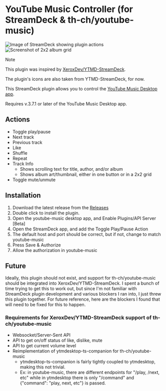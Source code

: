 # YouTube Music Controller (for StreamDeck & th-ch/youtube-music)

![Image of StreamDeck showing plugin actions](feature.jpg)
![Screenshot of 2x2 album grid](albumart.png)

> [!NOTE]
> This plugin was inspired by [XeroxDev/YTMD-StreamDeck](https://github.com/XeroxDev/YTMD-StreamDeck).
> 
> The plugin's icons are also taken from YTMD-StreamDeck, for now.

This StreamDeck plugin allows you to control the [YouTube Music Desktop app](https://github.com/th-ch/youtube-music).

Requires v.3.7.1 or later of the YouTube Music Desktop app.

## Actions
- Toggle play/pause
- Next track
- Previous track
- Like
- Shuffle
- Repeat
- Track Info
  - Shows scrolling text for title, author, and/or album
  - Shows album art/thumbnail, either in one button or in a 2x2 grid
- Toggle mute/unmute

## Installation

1. Download the latest release from the [Releases](https://github.com/kimjammer/youtube-music-controller/releases)
2. Double click to install the plugin.
3. Open the youtube-music desktop app, and Enable Plugins/API Server [Beta]
4. Open the StreamDeck app, and add the Toggle Play/Pause Action
5. The default host and port should be correct, but if not, change to match youtube-music
6. Press Save & Authorize
7. Allow the authorization in youtube-music

## Future

Ideally, this plugin should not exist, and support for th-ch/youtube-music
should be integrated into XeroxDev/YTMD-StreamDeck. I spent a bunch of
time trying to get this to work out, but since I'm not familiar with
StreamDeck plugin development and various blockers I ran into, I just
threw this plugin together. For future reference, here are the blockers
I found that will need to be fixed for this to happen.

### Requirements for XeroxDev/YTMD-StreamDeck support of th-ch/youtube-music
- Websocket/Server-Sent API
- API to get on/off status of like, dislike, mute
- API to get current volume level
- Reimplementation of ytmdesktop-ts-companion for th-ch/youtube-music
  - ytmdesktop-ts-companion is fairly tightly coupled to ytmdesktop, making
  this not trivial.
  - Ex: in youtube-music, there are different endpoints for "/play, /next, etc"
  while in ytmdesktop there is only "/command" and {"command": "play, next, etc"} is passed.